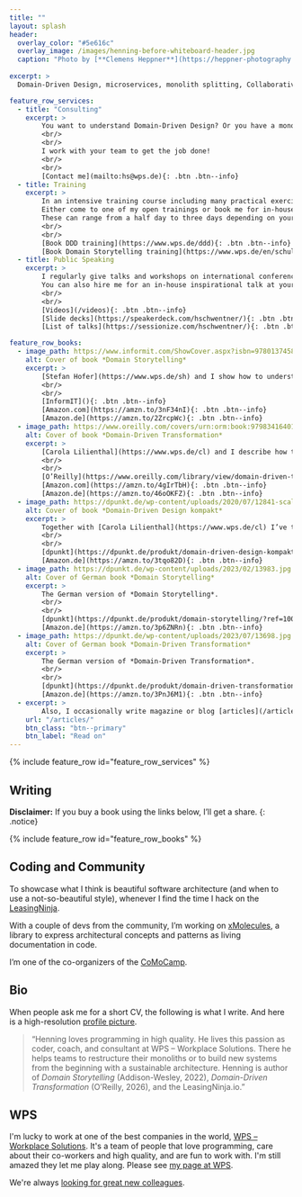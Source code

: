 ```yaml
---
title: ""
layout: splash
header:
  overlay_color: "#5e616c"
  overlay_image: /images/henning-before-whiteboard-header.jpg
  caption: "Photo by [**Clemens Heppner**](https://heppner-photography.de)"
  
excerpt: >
  Domain-Driven Design, microservices, monolith splitting, Collaborative Modeling, software architecture, and programming in general

feature_row_services:
  - title: "Consulting"
    excerpt: >
        You want to understand Domain-Driven Design? Or you have a monolith/big ball of mud/legacy software you want to split? Or you're building software from scratch and don't know how?
        <br/>
        <br/>
        I work with your team to get the job done!
        <br/>
        <br/>
        [Contact me](mailto:hs@wps.de){: .btn .btn--info}
  - title: Training
    excerpt: >
        In an intensive training course including many practical exercises I teach DDD and [Domain Storytelling](https://domainstorytelling.org).
        Either come to one of my open trainings or book me for in-house trainings at your company.
        These can range from a half day to three days depending on your needs.
        <br/>
        <br/>
        [Book DDD training](https://www.wps.de/ddd){: .btn .btn--info}
        [Book Domain Storytelling training](https://www.wps.de/en/schulung/domain-storytelling){: .btn .btn--info}
  - title: Public Speaking
    excerpt: >
        I regularly give talks and workshops on international conferences.
        You can also hire me for an in-house inspirational talk at your company.
        <br/>
        <br/>
        [Videos](/videos){: .btn .btn--info}
        [Slide decks](https://speakerdeck.com/hschwentner/){: .btn .btn--info}
        [List of talks](https://sessionize.com/hschwentner/){: .btn .btn--info}

feature_row_books:
  - image_path: https://www.informit.com/ShowCover.aspx?isbn=9780137458912
    alt: Cover of book *Domain Storytelling*
    excerpt: >
        [Stefan Hofer](https://www.wps.de/sh) and I show how to understand your users by drawing pictures.
        <br/>
        <br/>
        [InformIT](){: .btn .btn--info}
        [Amazon.com](https://amzn.to/3nF34nI){: .btn .btn--info}
        [Amazon.de](https://amzn.to/2ZrcpWc){: .btn .btn--info}
  - image_path: https://www.oreilly.com/covers/urn:orm:book:9798341640108/400w/
    alt: Cover of book *Domain-Driven Transformation*
    excerpt: >
        [Carola Lilienthal](https://www.wps.de/cl) and I describe how to modularize and modernize monolithic legacy software.
        <br/>
        <br/>
        [O’Reilly](https://www.oreilly.com/library/view/domain-driven-transformation/9798341640108/){: .btn .btn--info}
        [Amazon.com](https://amzn.to/4gIrTbH){: .btn .btn--info}
        [Amazon.de](https://amzn.to/46oOKFZ){: .btn .btn--info}
  - image_path: https://dpunkt.de/wp-content/uploads/2020/07/12841-scaled.jpg
    alt: Cover of book *Domain-Driven Design kompakt*
    excerpt: >
        Together with [Carola Lilienthal](https://www.wps.de/cl) I’ve translated [Vaughn Vernon](https://vaughnvernon.com)’s *Domain-Driven Design Distilled* into German.
        <br/>
        <br/>
        [dpunkt](https://dpunkt.de/produkt/domain-driven-design-kompakt/?ref=10024){: .btn .btn--info}
        [Amazon.de](https://amzn.to/3tqo82D){: .btn .btn--info}
  - image_path: https://dpunkt.de/wp-content/uploads/2023/02/13983.jpg
    alt: Cover of German book *Domain Storytelling*
    excerpt: >
        The German version of *Domain Storytelling*.
        <br/>
        <br/>
        [dpunkt](https://dpunkt.de/produkt/domain-storytelling/?ref=10024){: .btn .btn--info}
        [Amazon.de](https://amzn.to/3p6ZNRn){: .btn .btn--info}
  - image_path: https://dpunkt.de/wp-content/uploads/2023/07/13698.jpg
    alt: Cover of German book *Domain-Driven Transformation*
    excerpt: >
        The German version of *Domain-Driven Transformation*.
        <br/>
        <br/>
        [dpunkt](https://dpunkt.de/produkt/domain-driven-transformation/?ref=10024){: .btn .btn--info}
        [Amazon.de](https://amzn.to/3PnJ6M1){: .btn .btn--info}
  - excerpt: >
        Also, I occasionally write magazine or blog [articles](/articles).
    url: "/articles/"
    btn_class: "btn--primary"
    btn_label: "Read on"
---
```


<a rel="me" href="https://mastodon.social/@hschwentner"></a>
<a rel="me" href="https://social.wps.de/@hschwentner"></a>

{% include feature_row id="feature_row_services" %}

## Writing

**Disclaimer:** If you buy a book using the links below, I’ll get a share.
{: .notice}

{% include feature_row id="feature_row_books" %}

## Coding and Community

To showcase what I think is beautiful software architecture (and when to use a not-so-beautiful style), whenever I find the time I hack on the [LeasingNinja](https://leasingninja.io).

With a couple of devs from the community, I’m working on [xMolecules](https://xmolecules.org), a library to express architectural concepts and patterns as living documentation in code.

I’m one of the co-organizers of the [CoMoCamp](https://comocamp.org).

## Bio

When people ask me for a short CV, the following is what I write. And here is a high-resolution [profile picture](images/HenningSchwentner251.jpg).

> “Henning loves programming in high quality. He lives this passion as coder, coach, and consultant at WPS – Workplace Solutions. There he helps teams to restructure their monoliths or to build new systems from the beginning with a sustainable architecture. Henning is author of *Domain Storytelling* (Addison-Wesley, 2022), *Domain-Driven Transformation* (O’Reilly, 2026), and the LeasingNinja.io.”

## WPS

I'm lucky to work at one of the best companies in the world, [WPS – Workplace Solutions](https://wps.de/en).
It's a team of people that love programming, care about their co-workers and high quality, and are fun to work with.
I'm still amazed they let me play along.
Please see [my page at WPS](https://www.wps.de/hs).

We're always [looking for great new colleagues](https://www.wps.de/karriere).

